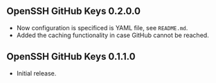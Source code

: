 ## OpenSSH GitHub Keys 0.2.0.0

* Now configuration is specificed is YAML file, see `README.md`.
* Added the caching functionality in case GitHub cannot be reached.

## OpenSSH GitHub Keys 0.1.1.0

* Initial release.
